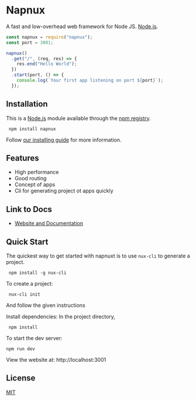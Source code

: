 # Napnux

A fast and low-overhead web framework for Node JS. [Node.js](http://nodejs.org).

```js
const napnux = require("napnux");
const port = 3001;

napnux()
  .get("/", (req, res) => {
    res.end("Hello World");
  })
  .start(port, () => {
    console.log(`Your first app listening on port ${port}`);
  });
```

## Installation

This is a [Node.js](https://nodejs.org/en/) module available through the
[npm registry](https://www.npmjs.com/).

```console
 npm install napnux
```

Follow [our installing guide](https://napnux.vercel.app/docs/get-started/)
for more information.

## Features

- High performance
- Good routing
- Concept of apps
- Cli for generating project ot apps quickly

## Link to Docs

- [Website and Documentation](https://napnux.vercel.app/)

## Quick Start

The quickest way to get started with napnuxt is to use `nux-cli` to generate a project.

```console
 npm install -g nux-cli
```

To create a project:

```console
 nux-cli init
```

And follow the given instructions

Install dependencies: In the project directory,

```console
 npm install
```

To start the dev server:

```console
npm run dev
```

View the website at: http://localhost:3001



## License

[MIT](LICENSE)
